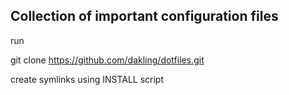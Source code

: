 Collection of important configuration files
---

run

git clone https://github.com/dakling/dotfiles.git

create symlinks using INSTALL script
